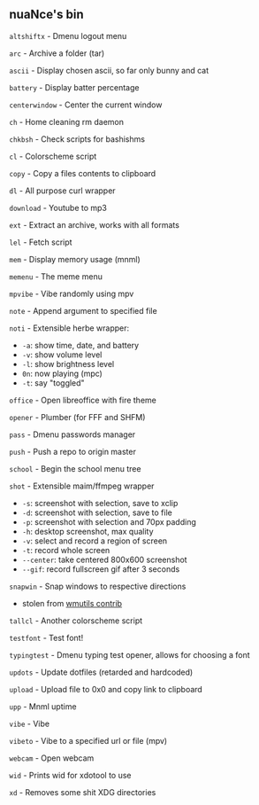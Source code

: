## nuaNce's bin

`altshiftx` - Dmenu logout menu

`arc` - Archive a folder (tar)

`ascii` - Display chosen ascii, so far only bunny and cat

`battery` - Display batter percentage

`centerwindow` - Center the current window

`ch` - Home cleaning rm daemon

`chkbsh` - Check scripts for bashishms

`cl` - Colorscheme script

`copy` - Copy a files contents to clipboard

`dl` - All purpose curl wrapper

`download` - Youtube to mp3

`ext` - Extract an archive, works with all formats

`lel` - Fetch script

`mem` - Display memory usage (mnml)

`memenu` - The meme menu

`mpvibe` - Vibe randomly using mpv

`note` - Append argument to specified file

`noti` - Extensible herbe wrapper:
  - `-a`: show time, date, and battery
  - `-v`: show volume level
  - `-l`: show brightness level
  - `0n`: now playing (mpc)
  - `-t`: say "toggled"

`office` - Open libreoffice with fire theme

`opener` - Plumber (for FFF and SHFM)

`pass` - Dmenu passwords manager

`push` - Push a repo to origin master

`school` - Begin the school menu tree

`shot` - Extensible maim/ffmpeg wrapper
  - `-s`: screenshot with selection, save to xclip
  - `-d`: screenshot with selection, save to file
  - `-p`: screenshot with selection and 70px padding
  - `-h`: desktop screenshot, max quality
  - `-v`: select and record a region of screen
  - `-t`: record whole screen
  - `--center`: take centered 800x600 screenshot
  - `--gif`: record fullscreen gif after 3 seconds


`snapwin` - Snap windows to respective directions
  - stolen from [wmutils contrib](https://github.com/wmutils/contrib)

`tallcl` - Another colorscheme script

`testfont` - Test font!

`typingtest` - Dmenu typing test opener, allows for choosing a font

`updots` - Update dotfiles (retarded and hardcoded)

`upload` - Upload file to 0x0 and copy link to clipboard

`upp` - Mnml uptime

`vibe` - Vibe

`vibeto` - Vibe to a specified url or file (mpv)

`webcam` - Open webcam

`wid` - Prints wid for xdotool to use

`xd` - Removes some shit XDG directories
